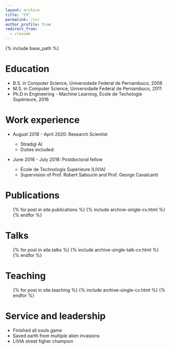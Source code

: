 ```yaml
---
layout: archive
title: "CV"
permalink: /cv/
author_profile: true
redirect_from:
  - /resume
---
```


{% include base_path %}

Education
======
* B.S. in Computer Science, Universidade Federal de Pernambuco, 2008
* M.S. in Computer Science, Universidade Federal de Pernambuco, 2011
* Ph.D in Engineering - Machine Learning, École de Techologie Supérieure, 2016

Work experience
======
* August 2018 - April 2020: Research Scientist
  * Stradigi AI
  * Duties included:

* June 2016 - July 2018: Postdoctoral fellow
  * École de Technologis Supérieure (LIVIA)
  * Supervision of Prof. Robert Sabourin and Prof. George Cavalcanti

Publications
======
  <ul>{% for post in site.publications %}
    {% include archive-single-cv.html %}
  {% endfor %}</ul>

Talks
======
  <ul>{% for post in site.talks %}
    {% include archive-single-talk-cv.html %}
  {% endfor %}</ul>

Teaching
======
  <ul>{% for post in site.teaching %}
    {% include archive-single-cv.html %}
  {% endfor %}</ul>

Service and leadership
======
* Finished all souls game
* Saved earth from multiple alien invasions
* LIVIA street figher champion
